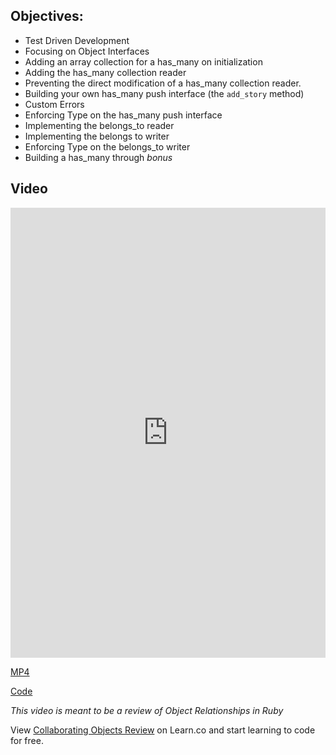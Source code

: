 ## Objectives:

* Test Driven Development
* Focusing on Object Interfaces
* Adding an array collection for a has_many on initialization
* Adding the has_many collection reader
* Preventing the direct modification of a has_many collection reader.
* Building your own has_many push interface (the `add_story` method)
* Custom Errors
* Enforcing Type on the has_many push interface
* Implementing the belongs_to reader
* Implementing the belongs to writer
* Enforcing Type on the belongs_to writer
* Building a has_many through _bonus_

## Video

<iframe width="100%" height="720" src="https://www.youtube.com/embed/iYcQ693LXck?rel=0&amp;showinfo=0" frameborder="0" allowfullscreen></iframe>

[MP4](http://learn-co-videos.s3.amazonaws.com/ruby/Collaborating.Objects.Review.LV-Live.mp4)

[Code](https://github.com/learn-co-curriculum/collaborating-objects-tdd-sample)

_This video is meant to be a review of Object Relationships in Ruby_
<p data-visibility='hidden'>View <a href='https://learn.co/lessons/collaborating-objects-review'>Collaborating Objects Review</a> on Learn.co and start learning to code for free.</p>

